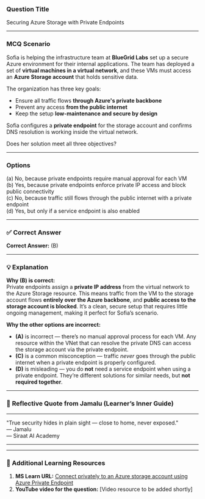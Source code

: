 ### **Question Title**  
Securing Azure Storage with Private Endpoints

---

### **MCQ Scenario**  
Sofia is helping the infrastructure team at **BlueGrid Labs** set up a secure Azure environment for their internal applications. The team has deployed a set of **virtual machines in a virtual network**, and these VMs must access an **Azure Storage account** that holds sensitive data.

The organization has three key goals:  
- Ensure all traffic flows **through Azure's private backbone**  
- Prevent any access **from the public internet**  
- Keep the setup **low-maintenance and secure by design**

Sofia configures a **private endpoint** for the storage account and confirms DNS resolution is working inside the virtual network.

Does her solution meet all three objectives?

---

### **Options**  
(a) No, because private endpoints require manual approval for each VM  
(b) Yes, because private endpoints enforce private IP access and block public connectivity  
(c) No, because traffic still flows through the public internet with a private endpoint  
(d) Yes, but only if a service endpoint is also enabled  

---

### ✅ **Correct Answer**  
**Correct Answer:** (B)

---

### 💡 **Explanation**  
**Why (B) is correct:**  
Private endpoints assign a **private IP address** from the virtual network to the Azure Storage resource. This means traffic from the VM to the storage account flows **entirely over the Azure backbone**, and **public access to the storage account is blocked**. It’s a clean, secure setup that requires little ongoing management, making it perfect for Sofia’s scenario.

**Why the other options are incorrect:**  
- **(A)** is incorrect — there’s no manual approval process for each VM. Any resource within the VNet that can resolve the private DNS can access the storage account via the private endpoint.  
- **(C)** is a common misconception — traffic *never* goes through the public internet when a private endpoint is properly configured.  
- **(D)** is misleading — you do **not** need a service endpoint when using a private endpoint. They’re different solutions for similar needs, but **not required together**.

---

### 💬 **Reflective Quote from Jamalu (Learner’s Inner Guide)**  
________________________________________  
"True security hides in plain sight — close to home, never exposed."  
— Jamalu  
— Siraat AI Academy  
________________________________________

---

### 🔗 Additional Learning Resources  
1. **MS Learn URL:** [Connect privately to an Azure storage account using Azure Private Endpoint](https://learn.microsoft.com/en-us/azure/private-link/create-private-endpoint-storage-portal)  
2. **YouTube video for the question:** [Video resource to be added shortly]
